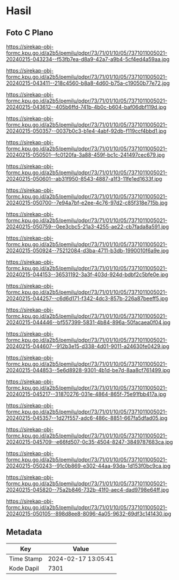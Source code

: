 # Hasil

## Foto C Plano

https://sirekap-obj-formc.kpu.go.id/a2b5/pemilu/pdpr/73/71/01/10/05/7371011005021-20240215-043234--f53fb7ea-d8a9-42a7-a9b4-5cf4ed4a59aa.jpg

https://sirekap-obj-formc.kpu.go.id/a2b5/pemilu/pdpr/73/71/01/10/05/7371011005021-20240215-043411--218c4560-b8a8-4d60-b75a-c19050b77e72.jpg

https://sirekap-obj-formc.kpu.go.id/a2b5/pemilu/pdpr/73/71/01/10/05/7371011005021-20240215-043612--405b6ffd-741b-4b0c-b604-baf06dbf119d.jpg

https://sirekap-obj-formc.kpu.go.id/a2b5/pemilu/pdpr/73/71/01/10/05/7371011005021-20240215-050357--0037b0c3-b1e4-4abf-92db-f119ccf4bbd1.jpg

https://sirekap-obj-formc.kpu.go.id/a2b5/pemilu/pdpr/73/71/01/10/05/7371011005021-20240215-050501--fc0120fa-3a88-459f-bc1c-241497cec679.jpg

https://sirekap-obj-formc.kpu.go.id/a2b5/pemilu/pdpr/73/71/01/10/05/7371011005021-20240215-050601--ab31f950-8543-4887-a1f3-11fe1ed1633f.jpg

https://sirekap-obj-formc.kpu.go.id/a2b5/pemilu/pdpr/73/71/01/10/05/7371011005021-20240215-050700--7e94a7bf-e2ee-4c76-97d2-c85f318e715b.jpg

https://sirekap-obj-formc.kpu.go.id/a2b5/pemilu/pdpr/73/71/01/10/05/7371011005021-20240215-050759--0ee3cbc5-21a3-4255-ae22-cb7fada8a591.jpg

https://sirekap-obj-formc.kpu.go.id/a2b5/pemilu/pdpr/73/71/01/10/05/7371011005021-20240215-050924--75212084-d3ba-4711-b3db-1990010f6a9e.jpg

https://sirekap-obj-formc.kpu.go.id/a2b5/pemilu/pdpr/73/71/01/10/05/7371011005021-20240215-044153--36531192-3a3f-403d-924d-bdbf2c5bfe0e.jpg

https://sirekap-obj-formc.kpu.go.id/a2b5/pemilu/pdpr/73/71/01/10/05/7371011005021-20240215-044257--c6d6d171-f342-4dc3-857b-226a87beeff5.jpg

https://sirekap-obj-formc.kpu.go.id/a2b5/pemilu/pdpr/73/71/01/10/05/7371011005021-20240215-044446--bf557399-5831-4b84-896a-50facaea0f04.jpg

https://sirekap-obj-formc.kpu.go.id/a2b5/pemilu/pdpr/73/71/01/10/05/7371011005021-20240215-044607--912b3e15-d338-4d01-9011-a24630fe0429.jpg

https://sirekap-obj-formc.kpu.go.id/a2b5/pemilu/pdpr/73/71/01/10/05/7371011005021-20240215-044853--5e6d8928-9301-4b1d-be7d-8aa8cf761499.jpg

https://sirekap-obj-formc.kpu.go.id/a2b5/pemilu/pdpr/73/71/01/10/05/7371011005021-20240215-045217--31870276-031e-4864-865f-75e91fbb417a.jpg

https://sirekap-obj-formc.kpu.go.id/a2b5/pemilu/pdpr/73/71/01/10/05/7371011005021-20240215-045357--1d27f557-adc6-486c-8851-667fa5dfad05.jpg

https://sirekap-obj-formc.kpu.go.id/a2b5/pemilu/pdpr/73/71/01/10/05/7371011005021-20240215-045709--e66fd507-0c35-4504-8247-3849787683ca.jpg

https://sirekap-obj-formc.kpu.go.id/a2b5/pemilu/pdpr/73/71/01/10/05/7371011005021-20240215-050243--91c0b869-e302-44aa-93da-1d153f0bc9ca.jpg

https://sirekap-obj-formc.kpu.go.id/a2b5/pemilu/pdpr/73/71/01/10/05/7371011005021-20240215-045820--75a2b846-732b-41f0-aec4-dad9798e64ff.jpg

https://sirekap-obj-formc.kpu.go.id/a2b5/pemilu/pdpr/73/71/01/10/05/7371011005021-20240215-050105--898d8ee8-8096-4a05-9632-69df3c141430.jpg


## Metadata

| Key        | Value               |
| ---------- | ------------------- |
| Time Stamp | 2024-02-17 13:05:41 |
| Kode Dapil | 7301                |



